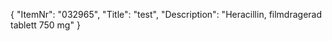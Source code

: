 {
  "ItemNr": "032965",
  "Title": "test",
  "Description": "Heracillin, filmdragerad tablett 750 mg"
}